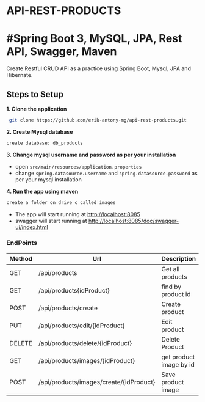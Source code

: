 # API-REST-PRODUCTS
# #Spring Boot 3, MySQL, JPA, Rest API, Swagger, Maven

Create Restful CRUD API as a practice using Spring Boot, Mysql, JPA and Hibernate.

## Steps to Setup

**1. Clone the application**

```bash
 git clone https://github.com/erik-antony-mg/api-rest-products.git
```

**2. Create Mysql database**
```bash
create database: db_products
```

**3. Change mysql username and password as per your installation**

+ open `src/main/resources/application.properties`
+ change `spring.datasource.username` and `spring.datasource.password` as per your mysql installation

**4. Run the app using maven**

```bash
create a folder on drive c called images
```
- The app will start running at <http://localhost:8085>
- swagger will start running at <http://localhost:8085/doc/swagger-ui/index.html>

### EndPoints

| Method | Url | Description
| ------ | --- | ------|
| GET    | /api/products | Get all products
| GET    |  /api/products{idProduct} | find by product id
| POST    | /api/products/create | Create product
| PUT    | /api/products/edit/{idProduct} | Edit product
| DELETE   | /api/products/delete/{idProduct} |  Delete Product
| GET    | /api/products/images/{idProduct}  | get product image by id
| POST   |  /api/products/images/create/{idProduct} | Save product image
